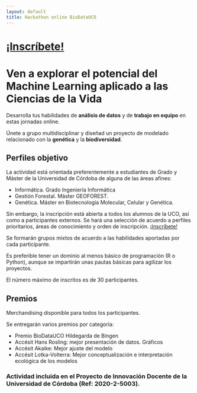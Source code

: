 ```yaml
---
layout: default
title: Hackathon online BioDataUCO
---
```


# [¡Inscríbete!](https://forms.gle/M7BYgyrxZukiXfhAA)

# Ven a explorar el potencial del Machine Learning aplicado a las Ciencias de la Vida

Desarrolla tus habilidades de **análisis de datos** y de **trabajo en equipo** en estas jornadas online.

Únete a grupo multidisciplinar y diseñad un proyecto de modelado relacionado con la **genética** y la **biodiversidad**.

## Perfiles objetivo

La actividad está orientada preferentemente a estudiantes de Grado y Máster de la Universidad de Córdoba de alguna de las áreas afines:
* Informática. Grado Ingeniería Informática
* Gestión Forestal. Máster GEOFOREST. 
* Genética. Máster en Biotecnología Molecular, Celular y Genética.

Sin embargo, la inscripción está abierta a todos los alumnos de la UCO, así como a participantes externos. Se hará una selección de acuerdo a perfiles prioritarios, áreas de conocimiento y orden de inscripción. [¡Inscríbete!](https://forms.gle/M7BYgyrxZukiXfhAA)

Se formarán grupos mixtos de acuerdo a las habilidades aportadas por cada participante.

Es preferible tener un dominio al menos básico de programación (R o Python), aunque se impartirán unas pautas básicas para agilizar los proyectos.

El número máximo de inscritos es de 30 participantes. 

## Premios

Merchandising disponible para todos los participantes.

Se entregarán varios premios por categoría:
- Premio BioDataUCO Hildegarda de Bingen
- Accésit Hans Rosling: mejor presentación de datos. Gráficos
- Accésit Akaike: Mejor ajuste del modelo
- Accésit Lotka-Volterra: Mejor conceptualización e interpretación ecológica de los modelos

### Actividad incluida en el Proyecto de Innovación Docente de la Universidad de Córdoba (Ref: 2020-2-5003).
